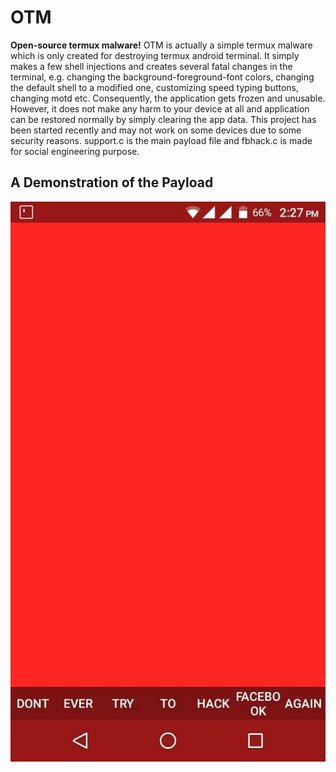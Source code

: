 # OTM
**Open-source termux malware!**
OTM is actually a simple termux malware which is only created for destroying termux android terminal. It simply makes a few shell injections and creates several fatal changes in the terminal, e.g. changing the background-foreground-font colors, changing the default shell to a modified one, customizing speed typing buttons, changing motd etc. Consequently, the application gets frozen and unusable. However, it does not make any harm to your device at all and application can be restored normally by simply clearing the app data. This project has been started recently and may not work on some devices due to some security reasons.
support.c is the main payload file and fbhack.c is made for social engineering purpose. 
## A Demonstration of the Payload
![A demonstration of the payload](received_1102282980216596.jpeg)
